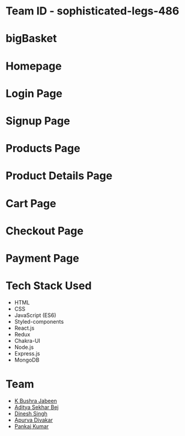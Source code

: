 # Team ID - sophisticated-legs-486

# bigBasket

# Homepage

# Login Page

# Signup Page

# Products Page

# Product Details Page

# Cart Page

# Checkout Page

# Payment Page

# Tech Stack Used

- HTML
- CSS
- JavaScript (ES6) 
- Styled-components
- React.js
- Redux
- Chakra-UI
- Node.js
- Express.js
- MongoDB

# Team

- [K Bushra Jabeen](https://github.com/bushrajabeenk) 
- [Aditya Sekhar Bej](https://github.com/adityasekharbej)
- [Dinesh Singh](https://github.com/CYNO28)
- [Apurva Divakar](https://github.com/APURVA-DIVAKAR)
- [Pankaj Kumar](https://github.com/Dreamboy-26)


